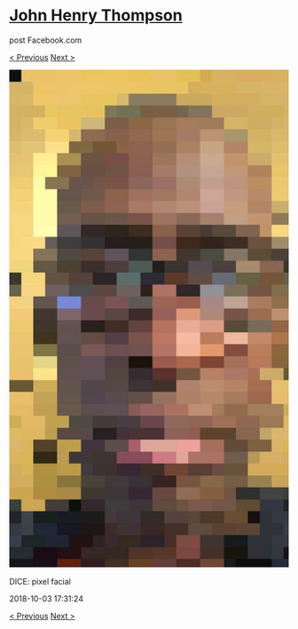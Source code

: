 # [John Henry Thompson](../README.md)
post Facebook.com

[< Previous](2018-10-04-1.md) [Next >](2018-10-03-2.md)

[![](../media/2018-10-03/Timeline-Photos-DICE-pixel-facial.jpg)](../README.md)

DICE: pixel facial

2018-10-03 17:31:24

[< Previous](2018-10-04-1.md) [Next >](2018-10-03-2.md)
